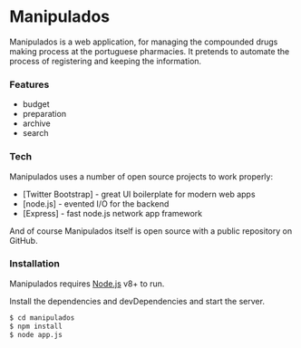 # Manipulados

Manipulados is a web application, for managing the compounded drugs making process at the portuguese pharmacies. It pretends to automate the process of registering and keeping the information.

### Features
- budget
- preparation
- archive
- search

### Tech

Manipulados uses a number of open source projects to work properly:

* [Twitter Bootstrap] - great UI boilerplate for modern web apps
* [node.js] - evented I/O for the backend
* [Express] - fast node.js network app framework


And of course Manipulados itself is open source with a public repository
 on GitHub.
 
### Installation

Manipulados requires [Node.js](https://nodejs.org/) v8+ to run.

Install the dependencies and devDependencies and start the server.

```sh
$ cd manipulados
$ npm install
$ node app.js
```
